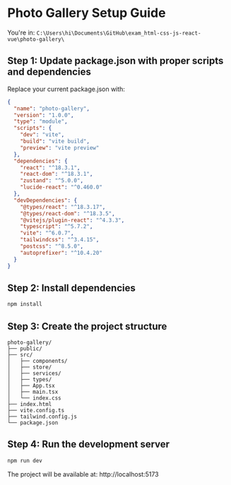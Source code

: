 # Photo Gallery Setup Guide

You're in: `C:\Users\hi\Documents\GitHub\exam_html-css-js-react-vue\photo-gallery\`

## Step 1: Update package.json with proper scripts and dependencies

Replace your current package.json with:

```json
{
  "name": "photo-gallery",
  "version": "1.0.0",
  "type": "module",
  "scripts": {
    "dev": "vite",
    "build": "vite build",
    "preview": "vite preview"
  },
  "dependencies": {
    "react": "^18.3.1",
    "react-dom": "^18.3.1",
    "zustand": "^5.0.0",
    "lucide-react": "^0.460.0"
  },
  "devDependencies": {
    "@types/react": "^18.3.17",
    "@types/react-dom": "^18.3.5",
    "@vitejs/plugin-react": "^4.3.3",
    "typescript": "^5.7.2",
    "vite": "^6.0.7",
    "tailwindcss": "^3.4.15",
    "postcss": "^8.5.0",
    "autoprefixer": "^10.4.20"
  }
}
```

## Step 2: Install dependencies
```bash
npm install
```

## Step 3: Create the project structure
```
photo-gallery/
├── public/
├── src/
│   ├── components/
│   ├── store/
│   ├── services/
│   ├── types/
│   ├── App.tsx
│   ├── main.tsx
│   └── index.css
├── index.html
├── vite.config.ts
├── tailwind.config.js
└── package.json
```

## Step 4: Run the development server
```bash
npm run dev
```

The project will be available at: http://localhost:5173